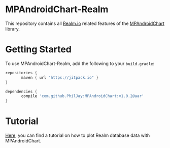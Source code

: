 # MPAndroidChart-Realm
This repository contains all [Realm.io](http://realm.io) related features of the [MPAndroidChart](https://github.com/PhilJay/MPAndroidChart) library.

# Getting Started

To use MPAndroidChart-Realm, add the following to your `build.gradle`:
 ```gradle
repositories {
	    maven { url "https://jitpack.io" }
}

dependencies {
	    compile 'com.github.PhilJay:MPAndroidChart:v1.0.2@aar'
}
```

# Tutorial

[Here](https://github.com/PhilJay/MPAndroidChart-Realm/wiki/Realm.io-database-integration), you can find a tutorial on how to plot Realm database data with MPAndroidChart.
